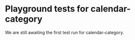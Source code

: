 # Playground tests for calendar-category
We are still awaiting the first test run for calendar-category.
